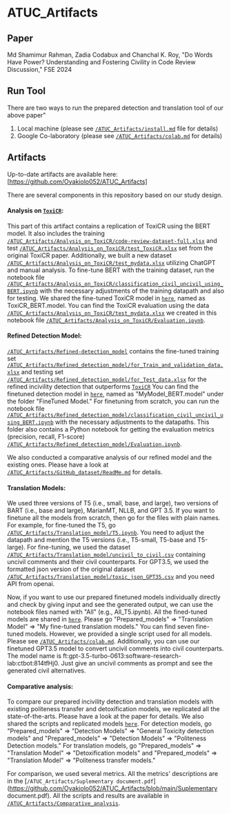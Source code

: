 # ATUC_Artifacts

## Paper
Md Shamimur Rahman, Zadia Codabux and Chanchal K. Roy, "Do Words Have Power? Understanding and Fostering Civility in Code Review Discussion," FSE 2024

## Run Tool
There are two ways to run the prepared detection and translation tool of our above paper"
1. Local machine (please see [`/ATUC_Artifacts/install.md`](https://github.com/Oyakiolo052/ATUC_Artifacts/blob/main/install.md) file for details)
2. Google Co-laboratory (please see [`/ATUC_Artifacts/colab.md`](https://github.com/Oyakiolo052/ATUC_Artifacts/blob/main/colab.md) for details)

## Artifacts 
Up-to-date artifacts are available here: [https://github.com/Oyakiolo052/ATUC_Artifacts] 

There are several components in this repository based on our study design.

#### Analysis on [`ToxiCR`](https://dl.acm.org/doi/10.1145/3583562):
This part of this artifact contains a replication of ToxiCR using the BERT model. It also includes the training [`/ATUC_Artifacts/Analysis_on_ToxiCR/code-review-dataset-full.xlsx`](https://github.com/Oyakiolo052/ATUC_Artifacts/blob/main/Analysis_on_ToxiCR/code-review-dataset-full.xlsx) and test [`/ATUC_Artifacts/Analysis_on_ToxiCR/test_ToxiCR.xlsx`](https://github.com/Oyakiolo052/ATUC_Artifacts/blob/main/Analysis_on_ToxiCR/test_ToxiCR.xlsx) set from the original ToxiCR paper. Additionally, we built a new dataset [`/ATUC_Artifacts/Analysis_on_ToxiCR/test_mydata.xlsx`](https://github.com/Oyakiolo052/ATUC_Artifacts/Analysis_on_ToxiCR/test_mydata.xlsx) utilizing ChatGPT and manual analysis. To fine-tune BERT with the training dataset, run the notebook file [`/ATUC_Artifacts/Analysis_on_ToxiCR/classification_civil_uncivil_using_BERT.ipynb`](https://github.com/Oyakiolo052/ATUC_Artifacts/blob/main/Analysis_on_ToxiCR/classification_civil_uncivil_using_BERT.ipynb) with the necessary adjustments of the training datapath and also for testing. We shared the fine-tuned ToxiCR model in [`here`](https://doi.org/10.5281/zenodo.10775868), named as ToxiCR_BERT.model. You can find the ToxiCR evaluation using the data [`/ATUC_Artifacts/Analysis_on_ToxiCR/test_mydata.xlsx`](https://github.com/Oyakiolo052/ATUC_Artifacts/blob/main/Analysis_on_ToxiCR/test_mydata.xlsx) we created in this notebook file [`/ATUC_Artifacts/Analysis_on_ToxiCR/Evaluation.ipynb`](https://github.com/Oyakiolo052/ATUC_Artifacts/blob/main/Analysis_on_ToxiCR/Evaluation.ipynb).      

#### Refined Detection Model:
[`/ATUC_Artifacts/Refined-detection_model`](https://github.com/Oyakiolo052/ATUC_Artifacts/tree/main/Refined_detection_model) contains the fine-tuned training set [`/ATUC_Artifacts/Refined_detection_model/for_Train_and_validation_data.xlsx`](https://github.com/Oyakiolo052/ATUC_Artifacts/blob/main/Refined_detection_model/for_Train_and_validation_data.xlsx) and testing set [`/ATUC_Artifacts/Refined_detection_model/for_Test_data.xlsx`](https://github.com/Oyakiolo052/ATUC_Artifacts/blob/main/Refined_detection_model/for_Test_data.xlsx) for the refined incivility detection that outperforms [`ToxiCR`](https://dl.acm.org/doi/10.1145/3583562) You can find the finetuned detection model in [`here`](https://doi.org/10.5281/zenodo.10775868), named as "MyModel_BERT.model" under the folder "FineTuned Model." For finetuning from scratch, you can run the notebook file [`/ATUC_Artifacts/Refined_detection_model/classification_civil_uncivil_using_BERT.ipynb`](https://github.com/Oyakiolo052/ATUC_Artifacts/blob/main/Refined_detection_model/classification_civil_uncivil_using_BERT.ipynb) with the necessary adjustments to the datapaths. This folder also contains a Python notebook for getting the evaluation metrics (precision, recall, F1-score) [`/ATUC_Artifacts/Refined_detection_model/Evaluation.ipynb`](https://github.com/Oyakiolo052/ATUC_Artifacts/blob/main/Refined_detection_model/Evaluation.ipynb).   

We also conducted a comparative analysis of our refined model and the existing ones. Please have a look at [`/ATUC_Artifacts/GitHub_dataset/ReadMe.md`](https://github.com/Oyakiolo052/ATUC_Artifacts/blob/main/GitHub_dataset/ReadMe.md) for details.

#### Translation Models:
We used three versions of T5 (i.e., small, base, and large), two versions of BART (i.e., base and large), MarianMT, NLLB, and GPT 3.5. If you want to finetune all the models from scratch, then go for the files with plain names. For example, for fine-tuned the T5, go [`/ATUC_Artifacts/Translation_model/T5.ipynb`](https://github.com/Oyakiolo052/ATUC_Artifacts/blob/main/Translation_model/T5.ipynb). You need to adjust the datapath and mention the T5 versions (i.e., T5-small, T5-base and T5-large). For fine-tuning, we used the dataset [`/ATUC_Artifacts/Translation_model/uncivil_to_civil.csv`](https://github.com/Oyakiolo052/ATUC_Artifacts/blob/main/Translation_model/uncivil_to_civil.csv) containing uncivil comments and their civil counterparts. For GPT3.5, we used the formatted json version of the original dataset [`/ATUC_Artifacts/Translation_model/toxic_json_GPT35.csv`](https://github.com/Oyakiolo052/ATUC_Artifacts/blob/main/Translation_model/toxic_json_GPT35.csv) and you need API from openai.   

Now, if you want to use our prepared finetuned models individually directly and check by giving input and see the generated output, we can use the notebook files named with "All" (e.g., All_T5.ipynb). All the fined-tuned models are shared in [`here`](https://doi.org/10.5281/zenodo.10775868). Please go "Prepared_models" => "Translation Model" => "My fine-tuned translation models." You can find seven fine-tuned models. However, we provided a single script used for all models. Please see  [`/ATUC_Artifacts/colab.md`](https://github.com/Oyakiolo052/ATUC_Artifacts/blob/main/colab.md). Additionally, you can use our finetuned GPT3.5 model to convert uncivil comments into civil counterparts. The model name is ft:gpt-3.5-turbo-0613:software-research-lab:ctbot:814tfHj0. Just give an uncivil comments as prompt and see the generated civil alternatives.   

#### Comparative analysis:
To compare our prepared incivility detection and translation models with existing politeness transfer and detoxification models, we replicated all the state-of-the-arts. Please have a look at the paper for details. We also shared the scripts and replicated models [`here`](https://doi.org/10.5281/zenodo.10775868). For detection models, go "Prepared_models" => "Detection Models" => "General Toxicity detection models" and "Prepared_models" => "Detection Models" => "Politeness Detection models." For translation models, go "Prepared_models" => "Translation Model" => "Detoxification models" and "Prepared_models" => "Translation Model" => "Politeness transfer models." 

For comparison, we used several metrics. All the metrics' descriptions are in the [`/ATUC_Artifacts/Suplementary document.pdf`](https://github.com/Oyakiolo052/ATUC_Artifacts/blob/main/Suplementary document.pdf). All the scripts and results are available in [`/ATUC_Artifacts/Comparative_analysis`](https://github.com/Oyakiolo052/ATUC_Artifacts/tree/main/Comparative_analysis). 






